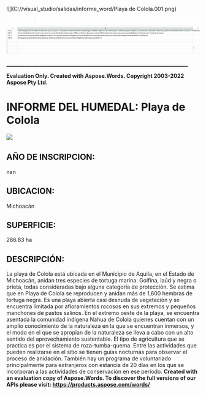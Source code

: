﻿![](C://visual_studio/salidas/informe_word/Playa de Colola.001.png)
 
 ![](https://github.com/RafaelLandy/IMAGENES-DE-SOPORTE/blob/main/imagen%20excel%2002.png)

**\_\_\_\_\_\_\_\_\_\_\_\_\_\_\_\_\_\_\_\_\_\_\_\_\_\_\_\_\_\_\_\_\_\_\_\_\_\_\_\_\_\_\_\_\_\_\_\_\_\_\_\_\_\_\_\_\_\_\_\_\_\_\_\_\_\_\_\_\_\_\_**

**Evaluation Only. Created with Aspose.Words. Copyright 2003-2022 Aspose Pty Ltd.**
###
# **INFORME DEL HUMEDAL: Playa de Colola**
![](Playa%20de%20Colola.003.jpeg)
## AÑO DE INSCRIPCION: 
nan
## UBICACION: 
Michoacán
## SUPERFICIE: 
286.83 ha
## DESCRIPCIÓN: 
La playa de Colola está ubicada en el Municipio de Aquila, en el Estado de Michoacán, anidan tres especies de tortuga marina: Golfina, laúd y negra o prieta, todas consideradas bajo alguna categoría de protección. Se estima que en Playa de Colola se reproducen y anidan más de 1,600 hembras de tortuga negra. Es una playa abierta casi desnuda de vegetación y se encuentra limitada por afloramientos rocosos en sus extremos y pequeños manchones de pastos salinos. En el extremo oeste de la playa, se encuentra asentada la comunidad indígena Nahua de Colola quienes cuentan con un amplio conocimiento de la naturaleza en la que se encuentran inmersos, y el modo en el que se apropian de la naturaleza se lleva a cabo con un alto sentido del aprovechamiento sustentable. El tipo de agricultura que se practica es por el sistema de roza-tumba-quema. Entre las actividades que pueden realizarse en el sitio se tienen guías nocturnas para observar el proceso de anidación. También hay un programa de voluntariado principalmente para extranjeros con estancia de 20 días en los que se incorporan a las actividades de conservación en ese periodo.
**Created with an evaluation copy of Aspose.Words. To discover the full versions of our APIs please visit: https://products.aspose.com/words/**

